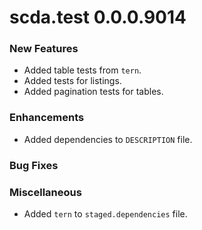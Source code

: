 # scda.test 0.0.0.9014

### New Features
* Added table tests from `tern`.
* Added tests for listings.
* Added pagination tests for tables.

### Enhancements
* Added dependencies to `DESCRIPTION` file.

### Bug Fixes

### Miscellaneous
* Added `tern` to `staged.dependencies` file.
